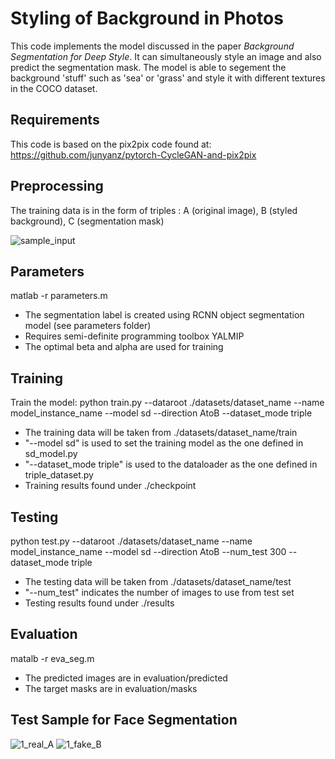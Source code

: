 Styling of Background in Photos
===
This code implements the model discussed in the paper _Background Segmentation for Deep Style_. It can simultaneously style an image and also predict the segmentation mask. The model is able to segement the background 'stuff' such as 'sea' or 'grass' and style it with different textures in the COCO dataset. 
<!-- We also use the model for segmenting 'cars' on a road in autonomous driving. -->

Requirements
---
This code is based on the pix2pix code found at:
https://github.com/junyanz/pytorch-CycleGAN-and-pix2pix

Preprocessing
---
The training data is in the form of triples : A (original image), B (styled background), C (segmentation mask)

![sample_input](https://user-images.githubusercontent.com/65399216/90971912-b46a4400-e557-11ea-9945-b5a6eb8eaa2e.jpg)

Parameters
---

matlab -r parameters.m
- The segmentation label is created using RCNN object segmentation model (see parameters folder)
- Requires semi-definite programming toolbox YALMIP
- The optimal beta and alpha are used for training

Training
---
Train the model:
python train.py --dataroot ./datasets/dataset_name --name model_instance_name --model sd --direction AtoB --dataset_mode triple
 - The training data will be taken from ./datasets/dataset_name/train
 - "--model sd" is used to set the training model as the one defined in sd_model.py
 - "--dataset_mode triple" is used to the dataloader as the one defined in triple_dataset.py
 - Training results found under ./checkpoint


Testing
---
python test.py --dataroot ./datasets/dataset_name --name model_instance_name --model sd --direction AtoB --num_test 300 --dataset_mode triple
 - The testing data will be taken from ./datasets/dataset_name/test
 - "--num_test" indicates the number of images to use from test set
 - Testing results found under ./results

Evaluation
---
matalb -r eva_seg.m
- The predicted images are in evaluation/predicted
- The target masks are in evaluation/masks

<!--
Test Sample for Car Segmentation
---
Sample 1 For Input and Generated Segmentation for Car video :

![target1](https://user-images.githubusercontent.com/65399216/90971921-dd8ad480-e557-11ea-93b1-56cd58fc064c.gif)
![generated1](https://user-images.githubusercontent.com/65399216/90971923-e085c500-e557-11ea-8693-733c9eab41a6.gif)

Sample 2 For Input and Generated Segmentation for Car video :

![target2](https://user-images.githubusercontent.com/65399216/90971924-e380b580-e557-11ea-883c-02c47951d89e.gif)
![generated2](https://user-images.githubusercontent.com/65399216/90971925-e67ba600-e557-11ea-83ce-002604576d45.gif)
-->

Test Sample for Face Segmentation
---
![1_real_A](https://user-images.githubusercontent.com/65399216/111775762-e2044980-88fc-11eb-8212-450794f8a0f0.png)
![1_fake_B](https://user-images.githubusercontent.com/65399216/111775771-e6306700-88fc-11eb-899a-ea5a44d92941.png)
